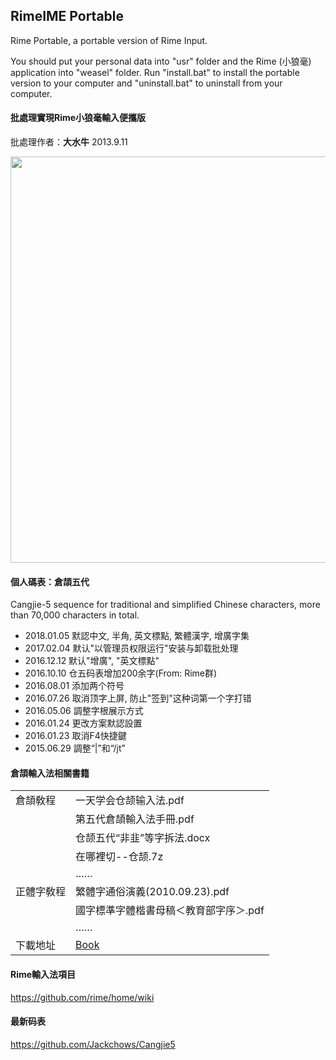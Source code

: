 ## RimeIME Portable

Rime Portable, a portable version of Rime Input.

You should put your personal data into "usr" folder and the Rime (小狼毫) application into "weasel" folder. Run "install.bat" to install the portable version to your computer and "uninstall.bat" to uninstall from your computer.

#### 批處理實現Rime小狼毫輸入便攜版

批處理作者：**大水牛** 2013.9.11

<img width="650" src="img/folder-structure.jpg">

#### 個人碼表：倉頡五代

Cangjie-5 sequence for traditional and simplified Chinese characters, more than 70,000 characters in total.

- 2018.01.05 默認中文, 半角, 英文標點, 繁體漢字, 增廣字集
- 2017.02.04 默认"以管理员权限运行"安装与卸载批处理
- 2016.12.12 默认"增廣", "英文標點"
- 2016.10.10 仓五码表增加200余字(From: Rime群)
- 2016.08.01 添加两个符号
- 2016.07.26 取消顶字上屏, 防止"签到"这种词第一个字打错
- 2016.05.06 調整字根展示方式
- 2016.01.24  更改方案默認設置
- 2016.01.23  取消F4快捷鍵
- 2015.06.29  調整“|”和“/jt”

#### 倉頡輸入法相關書籍

| | |
| :--- | :--- |
| 倉頡敎程 | 一天学会仓颉输入法.pdf |
| | 第五代倉頡輸入法手冊.pdf |
| | 仓颉五代“非韭”等字拆法.docx |
| | 在哪裡切--仓颉.7z |
| | …… |
| 正體字敎程 | 繁體字通俗演義(2010.09.23).pdf |
| | 國字標準字體楷書母稿＜教育部字序＞.pdf |
| | …… |
| 下載地址 | [Book](book/) |

#### Rime輸入法項目

https://github.com/rime/home/wiki

#### 最新码表

https://github.com/Jackchows/Cangjie5